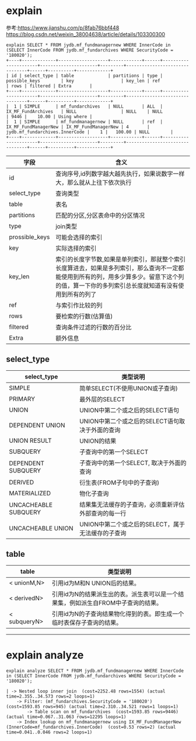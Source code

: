 
# explain 
参考:https://www.jianshu.com/p/8fab76bbf448
https://blog.csdn.net/weixin_38004638/article/details/103300300

    explain SELECT * FROM jydb.mf_fundmanagernew WHERE InnerCode in (SELECT InnerCode FROM jydb.mf_fundarchives WHERE SecurityCode = '180020');
    +----+-------------+-------------------+------------+------+----------------------+----------------------+---------+--------------------------------+------+----------+-------------+
    | id | select_type | table             | partitions | type | possible_keys        | key                  | key_len | ref                            | rows | filtered | Extra       |
    +----+-------------+-------------------+------------+------+----------------------+----------------------+---------+--------------------------------+------+----------+-------------+
    |  1 | SIMPLE      | mf_fundarchives   | NULL       | ALL  | IX_MF_FundArchives   | NULL                 | NULL    | NULL                           | 9446 |    10.00 | Using where |
    |  1 | SIMPLE      | mf_fundmanagernew | NULL       | ref  | IX_MF_FundManagerNew | IX_MF_FundManagerNew | 4       | jydb.mf_fundarchives.InnerCode |    1 |   100.00 | NULL        |
    +----+-------------+-------------------+------------+------+----------------------+----------------------+---------+--------------------------------+------+----------+-------------+


字段|含义
-|-
id|查询序号,id列数字越大越先执行，如果说数字一样大，那么就从上往下依次执行
select_type| 查询类型
table|表名
partitions|匹配的分区,分区表命中的分区情况
type| join类型
prossible_keys|可能会选择的索引
key|实际选择的索引
key_len|索引的长度字节数,如果是单列索引，那就整个索引长度算进去，如果是多列索引，那么查询不一定都能使用到所有的列，用多少算多少。留意下这个列的值，算一下你的多列索引总长度就知道有没有使用到所有的列了
ref|与索引作比较的列
rows|要检索的行数(估算值)
filtered|查询条件过滤的行数的百分比
Extra|额外信息

## select_type
select_type|类型说明
-|-
SIMPLE|简单SELECT(不使用UNION或子查询)
PRIMARY|最外层的SELECT
UNION|UNION中第二个或之后的SELECT语句
DEPENDENT UNION	| UNION中第二个或之后的SELECT语句取决于外面的查询
UNION RESULT|UNION的结果
SUBQUERY|子查询中的第一个SELECT
DEPENDENT SUBQUERY|子查询中的第一个SELECT, 取决于外面的查询
DERIVED|衍生表(FROM子句中的子查询)
MATERIALIZED|物化子查询
UNCACHEABLE SUBQUERY|结果集无法缓存的子查询，必须重新评估外部查询的每一行
UNCACHEABLE UNION|UNION中第二个或之后的SELECT，属于无法缓存的子查询

## table
table|类型说明
-|-
< unionM,N>|引用id为M和N UNION后的结果。
< derivedN>|引用id为N的结果派生出的表。派生表可以是一个结果集，例如派生自FROM中子查询的结果。
< subqueryN>|引用id为N的子查询结果物化得到的表。即生成一个临时表保存子查询的结果。
---
# explain analyze
    explain analyze SELECT * FROM jydb.mf_fundmanagernew WHERE InnerCode in (SELECT InnerCode FROM jydb.mf_fundarchives WHERE SecurityCode = '180020');
    
    | -> Nested loop inner join  (cost=2252.48 rows=1554) (actual time=2.355..34.573 rows=2 loops=1)
        -> Filter: (mf_fundarchives.SecurityCode = '180020')  (cost=1593.85 rows=945) (actual time=2.310..34.521 rows=1 loops=1)
            -> Table scan on mf_fundarchives  (cost=1593.85 rows=9446) (actual time=0.067..31.063 rows=12295 loops=1)
        -> Index lookup on mf_fundmanagernew using IX_MF_FundManagerNew (InnerCode=mf_fundarchives.InnerCode)  (cost=0.53 rows=2) (actual time=0.041..0.046 rows=2 loops=1)
    
